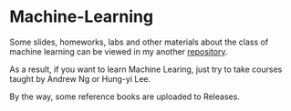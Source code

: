 # Machine-Learning

Some slides, homeworks, labs and other materials about the class of machine learning can be viewed in my another <a href="https://github.com/JB-Bai/Machine-Learning">repository</a>.
<!-- 
However, I think both the slides and the homeworks are not worth reading because this course is of pretty poor quality. -->

As a result, if you want to learn Machine Learing, just try to take courses taught by Andrew Ng or Hung-yi Lee.

By the way, some reference books are uploaded to Releases.
